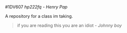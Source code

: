 #1DV607
*hp222fq - Henry Pap*

A repository for a class im taking.
>if you are reading this you are an idiot - *Johnny boy*

